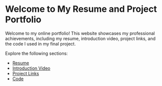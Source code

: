 # Welcome to My Resume and Project Portfolio

Welcome to my online portfolio! This website showcases my professional achievements, including my resume, introduction video, project links, and the code I used in my final project.

Explore the following sections:

- [Resume](resume.md)
- [Introduction Video](video.md)
- [Project Links](links.md)
- [Code](final_project_code.ipynb)
